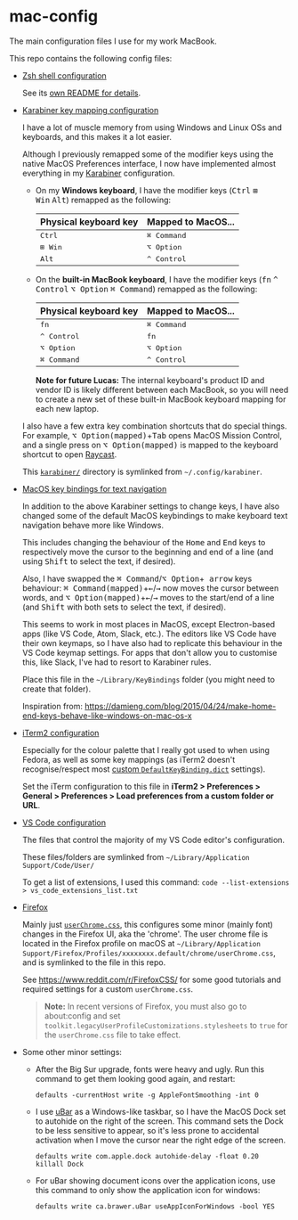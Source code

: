 # mac-config

The main configuration files I use for my work MacBook.

This repo contains the following config files:

* [Zsh shell configuration](zsh/)

  See its [own README for details](zsh/).
* [Karabiner key mapping configuration](karabiner/)

  I have a lot of muscle memory from using Windows and Linux OSs and keyboards, and this makes it a lot easier.

  Although I previously remapped some of the modifier keys using the native MacOS Preferences interface, I now have implemented almost everything in my [Karabiner](https://pqrs.org/osx/karabiner/) configuration.

  * On my **Windows keyboard**, I have the modifier keys (<kbd>Ctrl</kbd>&nbsp;<kbd>⊞ Win</kbd>&nbsp;<kbd>Alt</kbd>) remapped as the following:

    | Physical keyboard key | Mapped to MacOS... |
    | -----------|------------ |
    | <kbd>Ctrl</kbd> | <kbd>⌘ Command</kbd> |
    | <kbd>⊞ Win</kbd> | <kbd>⌥ Option</kbd> |
    | <kbd>Alt</kbd> | <kbd>^ Control</kbd> |

  * On the **built-in MacBook keyboard**, I have the modifier keys (<kbd>fn</kbd>&nbsp;<kbd>^ Control</kbd>&nbsp;<kbd>⌥ Option</kbd>&nbsp;<kbd>⌘ Command</kbd>) remapped as the following:

    | Physical keyboard key | Mapped to MacOS... |
    | -----------|------------ |
    | <kbd>fn</kbd> | <kbd>⌘ Command</kbd> |
    | <kbd>^ Control</kbd> | <kbd>fn</kbd> |
    | <kbd>⌥ Option</kbd> | <kbd>⌥ Option</kbd> |
    | <kbd>⌘ Command</kbd> | <kbd>^ Control</kbd> |

    **Note for future Lucas:** The internal keyboard's product ID and vendor ID is likely different between each MacBook, so you will need to create a new set of these built-in MacBook keyboard mapping for each new laptop.

  I also have a few extra key combination shortcuts that do special things. For example, <kbd>⌥ Option(mapped)</kbd>+<kbd>Tab</kbd> opens MacOS Mission Control, and a single press on <kbd>⌥ Option(mapped)</kbd> is mapped to the keyboard shortcut to open [Raycast](https://www.raycast.com/).

  This [`karabiner/`](karabiner/) directory is symlinked from `~/.config/karabiner`.

* [MacOS key bindings for text navigation](macoskeybindings/DefaultKeyBinding.dict)

  In addition to the above Karabiner settings to change keys, I have also changed some of the default MacOS keybindings to make keyboard text navigation behave more like Windows.

  This includes changing the behaviour of the <kbd>Home</kbd> and <kbd>End</kbd> keys to respectively move the cursor to the beginning and end of a line (and using <kbd>Shift</kbd> to select the text, if desired).

  Also, I have swapped the <kbd>⌘ Command</kbd>/<kbd>⌥ Option</kbd>+<kbd> arrow</kbd> keys behaviour: <kbd>⌘ Command(mapped)</kbd>+<kbd>←</kbd>/<kbd>→</kbd>  now moves the cursor between words, and <kbd>⌥ Option(mapped)</kbd>+<kbd>←</kbd>/<kbd>→</kbd> moves to the start/end of a line (and <kbd>Shift</kbd> with both sets to select the text, if desired).

  This seems to work in most places in MacOS, except Electron-based apps (like VS Code, Atom, Slack, etc.). The editors like VS Code have their own keymaps, so I have also had to replicate this behaviour in the VS Code keymap settings. For apps that don't allow you to customise this, like Slack, I've had to resort to Karabiner rules.

  Place this file in the `~/Library/KeyBindings` folder (you might need to create that folder).

  Inspiration from: https://damieng.com/blog/2015/04/24/make-home-end-keys-behave-like-windows-on-mac-os-x
* [iTerm2 configuration](iterm2/)

  Especially for the colour palette that I really got used to when using Fedora, as well as some key mappings (as iTerm2 doesn't recognise/respect most [custom `DefaultKeyBinding.dict`](macoskeybindings/DefaultKeyBinding.dict) settings).

  Set the iTerm configuration to this file in **iTerm2 > Preferences > General > Preferences > Load preferences from a custom folder or URL**.
* [VS Code configuration](vscode/)

  The files that control the majority of my VS Code editor's configuration.

  These files/folders are symlinked from `~/Library/Application Support/Code/User/`

  To get a list of extensions, I used this command: `code --list-extensions > vs_code_extensions_list.txt`

* [Firefox](firefox/)

  Mainly just [`userChrome.css`](firefox/userChrome.css), this configures some minor (mainly font) changes in the Firefox UI, aka the 'chrome'. The user chrome file is located in the Firefox profile on macOS at `~/Library/Application Support/Firefox/Profiles/xxxxxxxx.default/chrome/userChrome.css`, and is symlinked to the file in this repo.

  See https://www.reddit.com/r/FirefoxCSS/ for some good tutorials and required settings for a custom `userChrome.css`.

  > **Note:** In recent versions of Firefox, you must also go to about:config and set `toolkit.legacyUserProfileCustomizations.stylesheets` to `true` for the `userChrome.css` file to take effect.
* Some other minor settings:
  * After the Big Sur upgrade, fonts were heavy and ugly. Run this command to get them looking good again, and restart:

    ```shell
    defaults -currentHost write -g AppleFontSmoothing -int 0
    ```
  * I use [uBar](https://brawersoftware.com/products/ubar) as a Windows-like taskbar, so I have the MacOS Dock set to autohide on the right of the screen. This command sets the Dock to be less sensitive to appear, so it's less prone to accidental activation when I move the cursor near the right edge of the screen.

    ```shell
    defaults write com.apple.dock autohide-delay -float 0.20
    killall Dock
    ```
  * For uBar showing document icons over the application icons, use this command to only show the application icon for windows:

    ```shell
    defaults write ca.brawer.uBar useAppIconForWindows -bool YES
    ```
